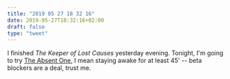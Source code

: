 ```yaml
---
title: "2019 05 27 18 32 16"
date: 2019-05-27T18:32:16+02:00
draft: false
type: "tweet"
---
```

I finished *The Keeper of Lost Causes* yesterday evening. Tonight, I'm going to try [The Absent One](https://en.wikipedia.org/wiki/The_Absent_One_(2014_film)), I mean staying awake for at least 45' -- beta blockers are a deal, trust me. 
